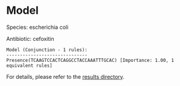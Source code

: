 
# Model

Species: escherichia coli

Antibiotic: cefoxitin

```
Model (Conjunction - 1 rules):
------------------------------
Presence(TCAAGTCCACTCAGGCCTACCAAATTTGCAC) [Importance: 1.00, 1 equivalent rules]

```

For details, please refer to the [results directory](../../../../../results/scm_b/escherichia%20coli/cefoxitin/repeat_2/).

